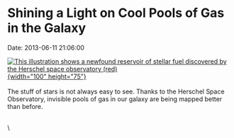 Shining a Light on Cool Pools of Gas in the Galaxy
==================================================

Date: 2013-06-11 21:06:00

[![This illustration shows a newfound reservoir of stellar fuel
discovered by the Herschel space observatory
(red)](http://www.jpl.nasa.gov/images/herschel/20130611/pia17243-th.jpg){width="100"
height="75"}](http://www.jpl.nasa.gov/news/news.php?release=2013-199&rn=news.xml&rst=3829)\
\
The stuff of stars is not always easy to see. Thanks to the Herschel
Space Observatory, invisible pools of gas in our galaxy are being mapped
better than before.

\
\
